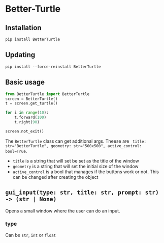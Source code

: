 # Better-Turtle

## Installation
```
pip install BetterTurtle
```

## Updating
```
pip install --force-reinstall BetterTurtle
```

## Basic usage
```python
from BetterTurtle import BetterTurtle
screen = BetterTurtle()
t = screen.get_turtle()

for i in range(10):
    t.forward(100)
    t.right(90)

screen.not_exit()
```

The `BetterTurtle` class can get additional args. Theese are ` title: str="BetterTurtle", geometry: str="500x500", active_control: bool=True`.
  * `title` is a string that will set be set as the title of the window
  * `geometry` is a string that will set the initial size of the window
  * `active_control` is a bool that manages if the buttons work or not. This can be changed after creating the object

## `gui_input(type: str, title: str, prompt: str) -> (str | None)`
Opens a small window where the user can do an input.
### type
Can be `str`, `int` or `float`